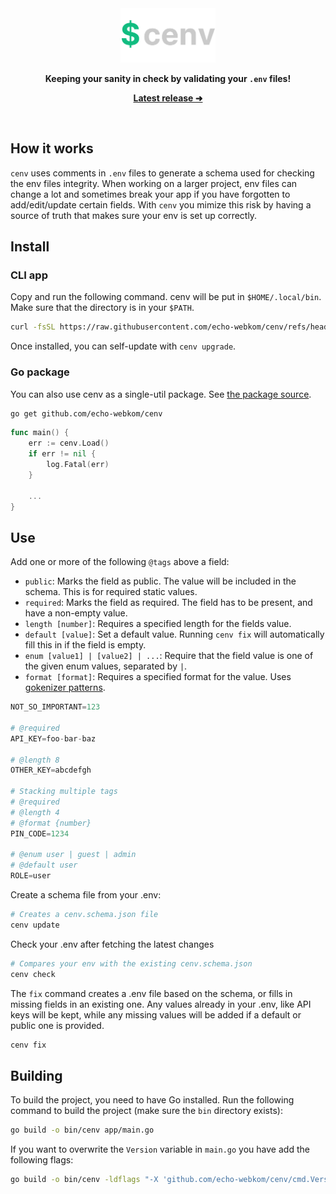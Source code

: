 <div align="center">

<img src=".github/logo.png" width="30%">

**Keeping your sanity in check by validating your `.env` files!**

**<a href="https://github.com/echo-webkom/cenv/releases/latest">Latest release ➜</a>**

</div>

<br>

## How it works

`cenv` uses comments in `.env` files to generate a schema used for checking the env files integrity. When working on a larger project, env files can change a lot and sometimes break your app if you have forgotten to add/edit/update certain fields. With `cenv` you mimize this risk by having a source of truth that makes sure your env is set up correctly.

## Install

### CLI app

Copy and run the following command. cenv will be put in `$HOME/.local/bin`. Make sure that the directory is in your `$PATH`.

```sh
curl -fsSL https://raw.githubusercontent.com/echo-webkom/cenv/refs/heads/main/install.sh | bash
```

Once installed, you can self-update with `cenv upgrade`.

### Go package

You can also use cenv as a single-util package. See [the package source](cenv.go).

```sh
go get github.com/echo-webkom/cenv
```

```go
func main() {
    err := cenv.Load()
    if err != nil {
        log.Fatal(err)
    }

    ...
}
```

## Use

Add one or more of the following `@tags` above a field:

- `public`: Marks the field as public. The value will be included in the schema. This is for required static values.
- `required`: Marks the field as required. The field has to be present, and have a non-empty value.
- `length [number]`: Requires a specified length for the fields value.
- `default [value]`: Set a default value. Running `cenv fix` will automatically fill this in if the field is empty.
- `enum [value1] | [value2] | ...`: Require that the field value is one of the given enum values, separated by `|`.
- `format [format]`: Requires a specified format for the value. Uses [gokenizer patterns](https://github.com/jesperkha/gokenizer).

```py
NOT_SO_IMPORTANT=123

# @required
API_KEY=foo-bar-baz

# @length 8
OTHER_KEY=abcdefgh

# Stacking multiple tags
# @required
# @length 4
# @format {number}
PIN_CODE=1234

# @enum user | guest | admin
# @default user
ROLE=user
```

Create a schema file from your .env:

```sh
# Creates a cenv.schema.json file
cenv update
```

Check your .env after fetching the latest changes

```sh
# Compares your env with the existing cenv.schema.json
cenv check
```

The `fix` command creates a .env file based on the schema, or fills in missing fields in an existing one. Any values already in your .env, like API keys will be kept, while any missing values will be added if a default or public one is provided.

```sh
cenv fix
```

## Building

To build the project, you need to have Go installed. Run the following command to build the project (make sure the `bin` directory exists):

```sh
go build -o bin/cenv app/main.go
```

If you want to overwrite the `Version` variable in `main.go` you have add the following flags:

```sh
go build -o bin/cenv -ldflags "-X 'github.com/echo-webkom/cenv/cmd.Version=<your-version>'" app/main.go
```

